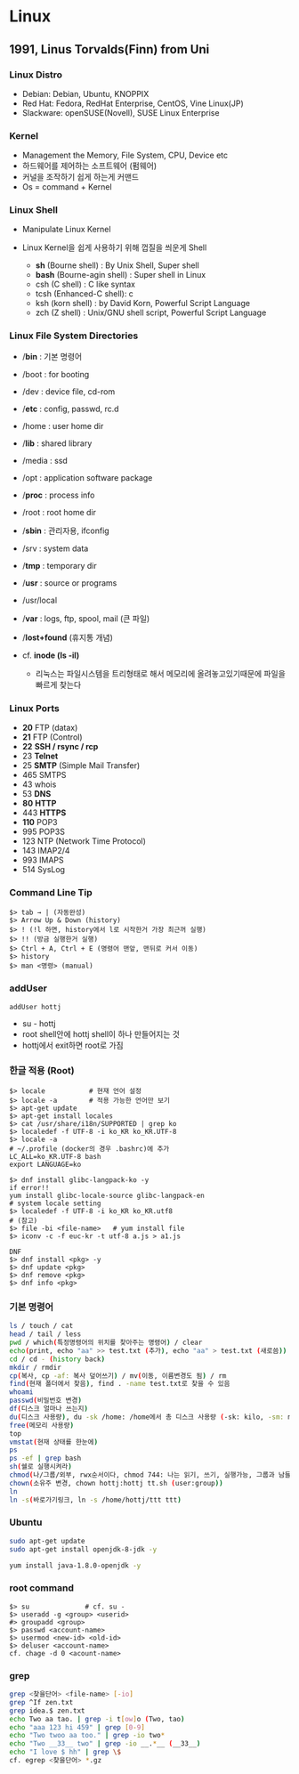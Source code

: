 # Linux

## 1991, Linus Torvalds(Finn) from Uni

### Linux Distro

- Debian: Debian, Ubuntu, KNOPPIX
- Red Hat: Fedora, RedHat Enterprise, CentOS, Vine Linux(JP)
- Slackware: openSUSE(Novell), SUSE Linux Enterprise



### Kernel

- Management the Memory, File System, CPU, Device etc
- 하드웨어를 제어하는 소프트웨어 (펌웨어)
- 커널을 조작하기 쉽게 하는게 커맨드
- Os = command + Kernel



### Linux Shell

- Manipulate Linux Kernel

- Linux Kernel을 쉽게 사용하기 위해 껍질을 씌운게 Shell
  - **sh** (Bourne shell) : By Unix Shell, Super shell
  - **bash** (Bourne-agin shell) : Super shell in Linux
  - csh (C shell) : C like syntax
  - tcsh (Enhanced-C shell): c
  - ksh (korn shell) : by David Korn, Powerful Script Language
  - zch (Z shell) : Unix/GNU shell script, Powerful Script Language



### Linux File System Directories

- /**bin** : 기본 명령어

- /boot : for booting

- /dev : device file, cd-rom

- /**etc** : config, passwd, rc.d

- /home : user home dir

- /**lib** : shared library

- /media : ssd

- /opt : application software package

- /**proc** : process info

- /root : root home dir

- /**sbin** : 관리자용, ifconfig

- /srv : system data

- /**tmp** : temporary dir

- /**usr** : source or programs

- /usr/local

- /**var** : logs, ftp, spool, mail (큰 파일)

- /**lost+found** (휴지통 개념)

  

- cf. **inode (ls -il)**

  - 리눅스는 파일시스템을 트리형태로 해서 메모리에 올려놓고있기때문에 파일을 빠르게 찾는다



### Linux Ports

- **20** FTP (datax)
- **21** FTP (Control)
- **22** **SSH / rsync / rcp**
- 23 **Telnet**
- 25 **SMTP** (Simple Mail Transfer)
- 465 SMTPS
- 43 whois
- 53 **DNS**
- **80**  **HTTP**
- 443 **HTTPS**
- **110** POP3
- 995 POP3S
- 123 NTP (Network Time Protocol)
- 143 IMAP2/4
- 993 IMAPS
- 514 SysLog



### Command Line Tip

```shell
$> tab → | (자동완성)
$> Arrow Up & Down (history)
$> ! (!l 하면, history에서 l로 시작한거 가장 최근꺼 실행)
$> !! (방금 실행한거 실행)
$> Ctrl + A, Ctrl + E (명령어 맨앞, 맨뒤로 커서 이동)
$> history
$> man <명령> (manual)
```



### addUser

`addUser hottj`

- su - hottj
- root shell안에 hottj shell이 하나 만들어지는 것
- hottj에서 exit하면 root로 가짐



### 한글 적용 (Root)

```shell
$> locale           # 현재 언어 설정
$> locale -a        # 적용 가능한 언어만 보기
$> apt-get update
$> apt-get install locales
$> cat /usr/share/i18n/SUPPORTED | grep ko
$> localedef -f UTF-8 -i ko_KR ko_KR.UTF-8
$> locale -a
# ~/.profile (docker의 경우 .bashrc)에 추가
LC_ALL=ko_KR.UTF-8 bash
export LANGUAGE=ko

$> dnf install glibc-langpack-ko -y
if error!!
yum install glibc-locale-source glibc-langpack-en
# system locale setting
$> localedef -f UTF-8 -i ko_KR ko_KR.utf8
# (참고)
$> file -bi <file-name>   # yum install file
$> iconv -c -f euc-kr -t utf-8 a.js > a1.js

DNF
$> dnf install <pkg> -y
$> dnf update <pkg>
$> dnf remove <pkg>
$> dnf info <pkg>
```



### 기본 명령어

```sh
ls / touch / cat 
head / tail / less
pwd / which(특정명령어의 위치를 찾아주는 명령어) / clear
echo(print, echo "aa" >> test.txt (추가), echo "aa" > test.txt (새로씀))
cd / cd - (history back)
mkdir / rmdir
cp(복사, cp -af: 복사 덮어쓰기) / mv(이동, 이름변경도 됨) / rm 
find(현재 폴더에서 찾음), find . -name test.txt로 찾을 수 있음
whoami
passwd(비밀번호 변경)
df(디스크 얼마나 쓰는지)
du(디스크 사용량), du -sk /home: /home에서 총 디스크 사용량 (-sk: kilo, -sm: mega)
free(메모리 사용량)
top
vmstat(현재 상태를 한눈에)
ps
ps -ef | grep bash
sh(쉘로 실행시켜라)
chmod(나/그룹/외부, rwx순서이다, chmod 744: 나는 읽기, 쓰기, 실행가능, 그룹과 남들은 읽기만 / chmod +x: 실행권한을 전부다에게 추가)
chown(소유주 변경, chown hottj:hottj tt.sh (user:group))
ln
ln -s(바로가기링크, ln -s /home/hottj/ttt ttt)
```



### Ubuntu

```sh
sudo apt-get update
sudo apt-get install openjdk-8-jdk -y

yum install java-1.8.0-openjdk -y
```



### root command

```shell
$> su              # cf. su -
$> useradd -g <group> <userid>
#> groupadd <group>
$> passwd <account-name>
$> usermod <new-id> <old-id>
$> deluser <account-name>
cf. chage -d 0 <acount-name>
```



### grep

```sh
grep <찾을단어> <file-name> [-io]
grep ^If zen.txt
grep idea.$ zen.txt
echo Two aa tao. | grep -i t[ow]o (Two, tao)
echo "aaa 123 hi 459" | grep [0-9]
echo "Two twoo aa too." | grep -io two*
echo "Two __33__ two" | grep -io __.*__ (__33__)
echo "I love $ hh" | grep \$
cf. egrep <찾을단어> *.gz
```


